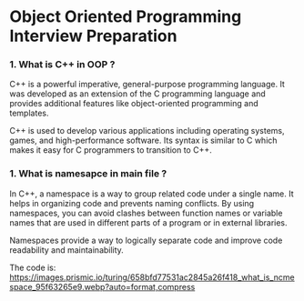 # Object Oriented Programming Interview Preparation 

### 1. What is C++ in OOP ?

C++ is a powerful imperative, general-purpose programming language. It was developed as an extension of the C programming language and provides additional features like object-oriented programming and templates.

C++ is used to develop various applications including operating systems, games, and high-performance software. Its syntax is similar to C which makes it easy for C programmers to transition to C++.


### 1. What is namesapce in main file ?

In C++, a namespace is a way to group related code under a single name. It helps in organizing code and prevents naming conflicts. By using namespaces, you can avoid clashes between function names or variable names that are used in different parts of a program or in external libraries.

Namespaces provide a way to logically separate code and improve code readability and maintainability.

The code is:
https://images.prismic.io/turing/658bfd77531ac2845a26f418_what_is_ncmespace_95f63265e9.webp?auto=format,compress